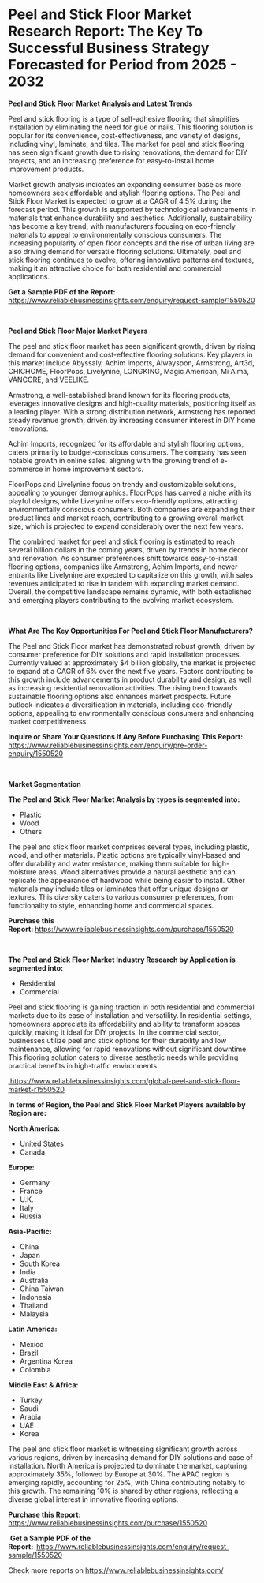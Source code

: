 <p><h1>Peel and Stick Floor Market Research Report: The Key To Successful Business Strategy Forecasted for Period from 2025 - 2032</h1></p><p><strong>Peel and Stick Floor Market Analysis and Latest Trends</strong></p>
<p><p>Peel and stick flooring is a type of self-adhesive flooring that simplifies installation by eliminating the need for glue or nails. This flooring solution is popular for its convenience, cost-effectiveness, and variety of designs, including vinyl, laminate, and tiles. The market for peel and stick flooring has seen significant growth due to rising renovations, the demand for DIY projects, and an increasing preference for easy-to-install home improvement products.</p><p>Market growth analysis indicates an expanding consumer base as more homeowners seek affordable and stylish flooring options. The Peel and Stick Floor Market is expected to grow at a CAGR of 4.5% during the forecast period. This growth is supported by technological advancements in materials that enhance durability and aesthetics. Additionally, sustainability has become a key trend, with manufacturers focusing on eco-friendly materials to appeal to environmentally conscious consumers. The increasing popularity of open floor concepts and the rise of urban living are also driving demand for versatile flooring solutions. Ultimately, peel and stick flooring continues to evolve, offering innovative patterns and textures, making it an attractive choice for both residential and commercial applications.</p></p>
<p><strong>Get a Sample PDF of the Report:&nbsp;</strong> <a href="https://www.reliablebusinessinsights.com/enquiry/request-sample/1550520?utm_campaign=39&utm_medium=2&utm_source=Github&utm_content=ia&utm_term=06022025&utm_id=peel-and-stick-floor">https://www.reliablebusinessinsights.com/enquiry/request-sample/1550520</a></p>
<p>&nbsp;</p>
<p><strong>Peel and Stick Floor Major Market Players</strong></p>
<p><p>The peel and stick floor market has seen significant growth, driven by rising demand for convenient and cost-effective flooring solutions. Key players in this market include Abyssaly, Achim Imports, Alwayspon, Armstrong, Art3d, CHICHOME, FloorPops, Livelynine, LONGKING, Magic American, Mi Alma, VANCORE, and VEELIKE.</p><p>Armstrong, a well-established brand known for its flooring products, leverages innovative designs and high-quality materials, positioning itself as a leading player. With a strong distribution network, Armstrong has reported steady revenue growth, driven by increasing consumer interest in DIY home renovations.</p><p>Achim Imports, recognized for its affordable and stylish flooring options, caters primarily to budget-conscious consumers. The company has seen notable growth in online sales, aligning with the growing trend of e-commerce in home improvement sectors.</p><p>FloorPops and Livelynine focus on trendy and customizable solutions, appealing to younger demographics. FloorPops has carved a niche with its playful designs, while Livelynine offers eco-friendly options, attracting environmentally conscious consumers. Both companies are expanding their product lines and market reach, contributing to a growing overall market size, which is projected to expand considerably over the next few years.</p><p>The combined market for peel and stick flooring is estimated to reach several billion dollars in the coming years, driven by trends in home decor and renovation. As consumer preferences shift towards easy-to-install flooring options, companies like Armstrong, Achim Imports, and newer entrants like Livelynine are expected to capitalize on this growth, with sales revenues anticipated to rise in tandem with expanding market demand. Overall, the competitive landscape remains dynamic, with both established and emerging players contributing to the evolving market ecosystem.</p></p>
<p>&nbsp;</p>
<p><strong>What Are The Key Opportunities For Peel and Stick Floor Manufacturers?</strong></p>
<p><p>The Peel and Stick Floor market has demonstrated robust growth, driven by consumer preference for DIY solutions and rapid installation processes. Currently valued at approximately $4 billion globally, the market is projected to expand at a CAGR of 6% over the next five years. Factors contributing to this growth include advancements in product durability and design, as well as increasing residential renovation activities. The rising trend towards sustainable flooring options also enhances market prospects. Future outlook indicates a diversification in materials, including eco-friendly options, appealing to environmentally conscious consumers and enhancing market competitiveness.</p></p>
<p><strong>Inquire or Share Your Questions If Any Before Purchasing This Report:</strong> <a href="https://www.reliablebusinessinsights.com/enquiry/pre-order-enquiry/1550520?utm_campaign=39&utm_medium=2&utm_source=Github&utm_content=ia&utm_term=06022025&utm_id=peel-and-stick-floor">https://www.reliablebusinessinsights.com/enquiry/pre-order-enquiry/1550520</a></p>
<p>&nbsp;</p>
<p><strong>Market Segmentation</strong></p>
<p><strong>The Peel and Stick Floor Market Analysis by types is segmented into:</strong></p>
<p><ul><li>Plastic</li><li>Wood</li><li>Others</li></ul></p>
<p><p>The peel and stick floor market comprises several types, including plastic, wood, and other materials. Plastic options are typically vinyl-based and offer durability and water resistance, making them suitable for high-moisture areas. Wood alternatives provide a natural aesthetic and can replicate the appearance of hardwood while being easier to install. Other materials may include tiles or laminates that offer unique designs or textures. This diversity caters to various consumer preferences, from functionality to style, enhancing home and commercial spaces.</p></p>
<p><strong>Purchase this Report:&nbsp;</strong><a href="https://www.reliablebusinessinsights.com/purchase/1550520?utm_campaign=39&utm_medium=2&utm_source=Github&utm_content=ia&utm_term=06022025&utm_id=peel-and-stick-floor">https://www.reliablebusinessinsights.com/purchase/1550520</a></p>
<p>&nbsp;</p>
<p><strong>The Peel and Stick Floor Market Industry Research by Application is segmented into:</strong></p>
<p><ul><li>Residential</li><li>Commercial</li></ul></p>
<p><p>Peel and stick flooring is gaining traction in both residential and commercial markets due to its ease of installation and versatility. In residential settings, homeowners appreciate its affordability and ability to transform spaces quickly, making it ideal for DIY projects. In the commercial sector, businesses utilize peel and stick options for their durability and low maintenance, allowing for rapid renovations without significant downtime. This flooring solution caters to diverse aesthetic needs while providing practical benefits in high-traffic environments.</p></p>
<p><a href="https://www.reliablebusinessinsights.com/global-peel-and-stick-floor-market-r1550520?utm_campaign=39&utm_medium=2&utm_source=Github&utm_content=ia&utm_term=06022025&utm_id=peel-and-stick-floor">&nbsp;https://www.reliablebusinessinsights.com/global-peel-and-stick-floor-market-r1550520</a></p>
<p><strong>In terms of Region, the Peel and Stick Floor Market Players available by Region are:</strong></p>
<p>
    <p> <strong> North America: </strong>
        <ul>
            <li>United States</li>
            <li>Canada</li>
        </ul>
        </p> 
    <p> <strong> Europe: </strong>
        <ul>
            <li>Germany</li>
            <li>France</li>
            <li>U.K.</li>
            <li>Italy</li>
            <li>Russia</li>
        </ul>
        </p> 
    <p> <strong> Asia-Pacific: </strong>
        <ul>
            <li>China</li>
            <li>Japan</li>
            <li>South Korea</li>
            <li>India</li>
            <li>Australia</li>
            <li>China Taiwan</li>
            <li>Indonesia</li>
            <li>Thailand</li>
            <li>Malaysia</li>
        </ul>
        </p> 
    <p> <strong> Latin America: </strong>
        <ul>
            <li>Mexico</li>
            <li>Brazil</li>
            <li>Argentina Korea</li>
            <li>Colombia</li>
        </ul>
        </p> 
    <p> <strong> Middle East & Africa: </strong>
        <ul>
            <li>Turkey</li>
            <li>Saudi</li>
            <li>Arabia</li>
            <li>UAE</li>
            <li>Korea</li>
        </ul>
    </p>
    </p>
<p><p>The peel and stick floor market is witnessing significant growth across various regions, driven by increasing demand for DIY solutions and ease of installation. North America is projected to dominate the market, capturing approximately 35%, followed by Europe at 30%. The APAC region is emerging rapidly, accounting for 25%, with China contributing notably to this growth. The remaining 10% is shared by other regions, reflecting a diverse global interest in innovative flooring options.</p></p>
<p><strong>Purchase this Report: </strong><a href="https://www.reliablebusinessinsights.com/purchase/1550520?utm_campaign=39&utm_medium=2&utm_source=Github&utm_content=ia&utm_term=06022025&utm_id=peel-and-stick-floor">https://www.reliablebusinessinsights.com/purchase/1550520</a></p>
<p>&nbsp;<strong>Get a Sample PDF of the Report:&nbsp;&nbsp;</strong><a href="https://www.reliablebusinessinsights.com/enquiry/request-sample/1550520?utm_campaign=39&utm_medium=2&utm_source=Github&utm_content=ia&utm_term=06022025&utm_id=peel-and-stick-floor">https://www.reliablebusinessinsights.com/enquiry/request-sample/1550520</a></p>
<p><strong></strong></p>
<p>Check more reports on <a href="https://www.reliablebusinessinsights.com/?utm_campaign=39&utm_medium=2&utm_source=Github&utm_content=ia&utm_term=06022025&utm_id=peel-and-stick-floor">https://www.reliablebusinessinsights.com/</a></p>